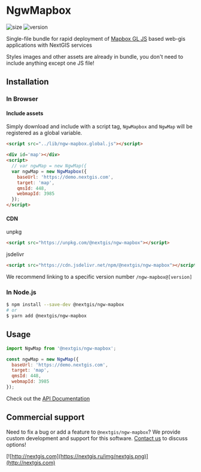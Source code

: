 # NgwMapbox

![size](https://img.shields.io/bundlephobia/minzip/@nextgis/ngw-mapbox) ![version](https://img.shields.io/npm/v/@nextgis/ngw-mapbox)

Single-file bundle for rapid deployment of [Mapbox GL JS](https://www.mapbox.com/mapbox-gl-js) based web-gis applications with NextGIS services

Styles images and other assets are already in bundle, you don't need to include anything except one JS file!

## Installation

### In Browser

#### Include assets

Simply download and include with a script tag, `NgwMapbox` and `NgwMap` will be registered as a global variable.

```html
<script src="../lib/ngw-mapbox.global.js"></script>

<div id='map'></div>
<script>
  // var ngwMap = new NgwMap({
  var ngwMap = new NgwMapbox({
    baseUrl: 'https://demo.nextgis.com',
    target: 'map',
    qmsId: 448,
    webmapId: 3985
  });
</script>
```

#### CDN

unpkg

```html
<script src="https://unpkg.com/@nextgis/ngw-mapbox"></script>
```

jsdelivr

```html
<script src="https://cdn.jsdelivr.net/npm/@nextgis/ngw-mapbox"></script>
```

We recommend linking to a specific version number `/ngw-mapbox@[version]`

### In Node.js

```bash
$ npm install --save-dev @nextgis/ngw-mapbox
# or
$ yarn add @nextgis/ngw-mapbox
```

## Usage

```javascript
import NgwMap from '@nextgis/ngw-mapbox';

const ngwMap = new NgwMap({
  baseUrl: 'https://demo.nextgis.com',
  target: 'map',
  qmsId: 448,
  webmapId: 3985
});
```

Check out the [API Documentation](https://code-api.nextgis.com/modules/ngw_map.html)

## Commercial support

Need to fix a bug or add a feature to `@nextgis/ngw-mapbox`? We provide custom development and support for this software. [Contact us](http://nextgis.com/contact/) to discuss options!

[![http://nextgis.com](https://nextgis.ru/img/nextgis.png)](http://nextgis.com)
